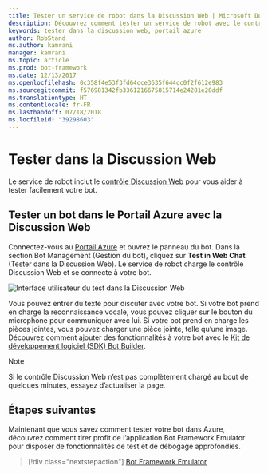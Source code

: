 ```yaml
---
title: Tester un service de robot dans la Discussion Web | Microsoft Docs
description: Découvrez comment tester un service de robot avec le contrôle Discussion Web dans le Portail Azure.
keywords: tester dans la discussion web, portail azure
author: RobStand
ms.author: kamrani
manager: kamrani
ms.topic: article
ms.prod: bot-framework
ms.date: 12/13/2017
ms.openlocfilehash: 0c358f4e53f3fd64cce3635f644cc0f2f612e983
ms.sourcegitcommit: f576981342fb3361216675815714e24281e20ddf
ms.translationtype: HT
ms.contentlocale: fr-FR
ms.lasthandoff: 07/18/2018
ms.locfileid: "39298603"
---
```

# <a name="test-in-web-chat"></a>Tester dans la Discussion Web
Le service de robot inclut le [contrôle Discussion Web](bot-service-channel-connect-webchat.md) pour vous aider à tester facilement votre bot. 

## <a name="test-a-bot-in-the-azure-portal-with-web-chat"></a>Tester un bot dans le Portail Azure avec la Discussion Web
Connectez-vous au [Portail Azure](https://portal.azure.com) et ouvrez le panneau du bot. Dans la section Bot Management (Gestion du bot), cliquez sur **Test in Web Chat** (Tester dans la Discussion Web). Le service de robot charge le contrôle Discussion Web et se connecte à votre bot.

![Interface utilisateur du test dans la Discussion Web](~/media/test-in-webchat/test-in-webchat.png)

Vous pouvez entrer du texte pour discuter avec votre bot. Si votre bot prend en charge la reconnaissance vocale, vous pouvez cliquer sur le bouton du microphone pour communiquer avec lui. Si votre bot prend en charge les pièces jointes, vous pouvez charger une pièce jointe, telle qu’une image. Découvrez comment ajouter des fonctionnalités à votre bot avec le [Kit de développement logiciel (SDK) Bot Builder](bot-builder-overview-getstarted.md).

> [!NOTE]
> Si le contrôle Discussion Web n’est pas complètement chargé au bout de quelques minutes, essayez d’actualiser la page.

## <a name="next-steps"></a>Étapes suivantes
Maintenant que vous savez comment tester votre bot dans Azure, découvrez comment tirer profit de l’application Bot Framework Emulator pour disposer de fonctionnalités de test et de débogage approfondies.

> [!div class="nextstepaction"]
> [Bot Framework Emulator](bot-service-debug-emulator.md)